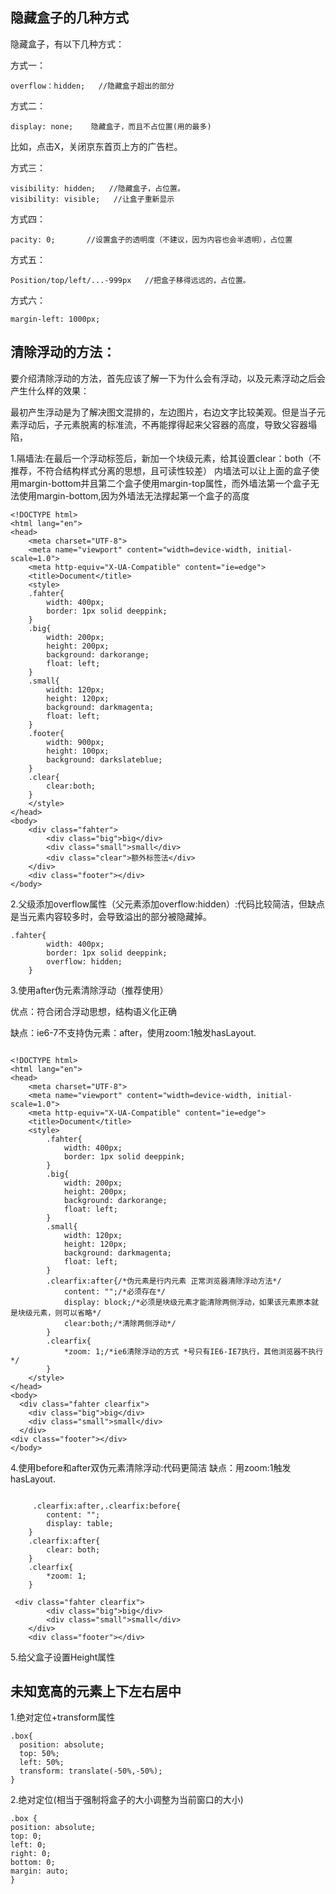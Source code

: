## 隐藏盒子的几种方式
隐藏盒子，有以下几种方式：

方式一：

```
overflow：hidden;   //隐藏盒子超出的部分
```
方式二：

```
display: none;	  隐藏盒子，而且不占位置(用的最多)
```
比如，点击X，关闭京东首页上方的广告栏。

方式三：

```
visibility: hidden;   //隐藏盒子，占位置。
visibility: visible;   //让盒子重新显示
```
方式四：

```
pacity: 0;       //设置盒子的透明度（不建议，因为内容也会半透明），占位置
```
方式五：

```
Position/top/left/...-999px   //把盒子移得远远的，占位置。
```
方式六：

```
margin-left: 1000px;
```

## 清除浮动的方法：

要介绍清除浮动的方法，首先应该了解一下为什么会有浮动，以及元素浮动之后会产生什么样的效果：

最初产生浮动是为了解决图文混排的，左边图片，右边文字比较美观。但是当子元素浮动后，子元素脱离的标准流，不再能撑得起来父容器的高度，导致父容器塌陷，

1.隔墙法:在最后一个浮动标签后，新加一个块级元素，给其设置clear：both（不推荐，不符合结构样式分离的思想，且可读性较差）
内墙法可以让上面的盒子使用margin-bottom并且第二个盒子使用margin-top属性，而外墙法第一个盒子无法使用margin-bottom,因为外墙法无法撑起第一个盒子的高度

```
<!DOCTYPE html>
<html lang="en">
<head>
    <meta charset="UTF-8">
    <meta name="viewport" content="width=device-width, initial-scale=1.0">
    <meta http-equiv="X-UA-Compatible" content="ie=edge">
    <title>Document</title>
    <style>
    .fahter{
        width: 400px;
        border: 1px solid deeppink;
    }
    .big{
        width: 200px;
        height: 200px;
        background: darkorange;
        float: left;
    }
    .small{
        width: 120px;
        height: 120px;
        background: darkmagenta;
        float: left;
    }
    .footer{
        width: 900px;
        height: 100px;
        background: darkslateblue;
    }
    .clear{
        clear:both;
    }
    </style>
</head>
<body>
    <div class="fahter">
        <div class="big">big</div>
        <div class="small">small</div>
        <div class="clear">额外标签法</div>
    </div>
    <div class="footer"></div>
</body>
```

2.父级添加overflow属性（父元素添加overflow:hidden）:代码比较简洁，但缺点是当元素内容较多时，会导致溢出的部分被隐藏掉。
```
.fahter{
        width: 400px;
        border: 1px solid deeppink;
        overflow: hidden;
    }
```

3.使用after伪元素清除浮动（推荐使用）

优点：符合闭合浮动思想，结构语义化正确

缺点：ie6-7不支持伪元素：after，使用zoom:1触发hasLayout.

```

<!DOCTYPE html>
<html lang="en">
<head>
    <meta charset="UTF-8">
    <meta name="viewport" content="width=device-width, initial-scale=1.0">
    <meta http-equiv="X-UA-Compatible" content="ie=edge">
    <title>Document</title>
    <style>
        .fahter{
            width: 400px;
            border: 1px solid deeppink;
        }
        .big{
            width: 200px;
            height: 200px;
            background: darkorange;
            float: left;
        }
        .small{
            width: 120px;
            height: 120px;
            background: darkmagenta;
            float: left;
        }
        .clearfix:after{/*伪元素是行内元素 正常浏览器清除浮动方法*/
            content: "";/*必须存在*/
            display: block;/*必须是块级元素才能清除两侧浮动，如果该元素原本就是块级元素，则可以省略*/
            clear:both;/*清除两侧浮动*/
        }
        .clearfix{
            *zoom: 1;/*ie6清除浮动的方式 *号只有IE6-IE7执行，其他浏览器不执行*/
        }
    </style>
</head>
<body>
  <div class="fahter clearfix">
    <div class="big">big</div>
    <div class="small">small</div>
  </div>
<div class="footer"></div>
</body>
```

4.使用before和after双伪元素清除浮动:代码更简洁
缺点：用zoom:1触发hasLayout.

```

     .clearfix:after,.clearfix:before{
        content: "";
        display: table;
    }
    .clearfix:after{
        clear: both;
    }
    .clearfix{
        *zoom: 1;
    }
 
 <div class="fahter clearfix">
        <div class="big">big</div>
        <div class="small">small</div>
    </div>
    <div class="footer"></div>
```

5.给父盒子设置Height属性

## 未知宽高的元素上下左右居中

1.绝对定位+transform属性

```
.box{
  position: absolute;
  top: 50%;
  left: 50%;
  transform: translate(-50%,-50%);
}
```

2.绝对定位(相当于强制将盒子的大小调整为当前窗口的大小)

```
.box {
position: absolute;
top: 0;
left: 0;
right: 0;
bottom: 0;
margin: auto;
}
```

